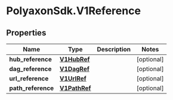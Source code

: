 # PolyaxonSdk.V1Reference

## Properties

Name | Type | Description | Notes
------------ | ------------- | ------------- | -------------
**hub_reference** | [**V1HubRef**](V1HubRef.md) |  | [optional] 
**dag_reference** | [**V1DagRef**](V1DagRef.md) |  | [optional] 
**url_reference** | [**V1UrlRef**](V1UrlRef.md) |  | [optional] 
**path_reference** | [**V1PathRef**](V1PathRef.md) |  | [optional] 


